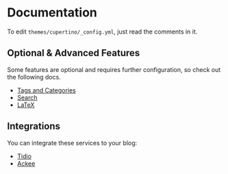 # Documentation

To edit `themes/cupertino/_config.yml`, just read the comments in it.

## Optional & Advanced Features

Some features are optional and requires further configuration, so check out the following docs.

- [Tags and Categories](./features/tags-and-categories.md)
- [Search](./features/search.md)
- [LaTeX](./features/latex.md)

## Integrations

You can integrate these services to your blog:

- [Tidio](./integrations/tidio.md)
- [Ackee](./integrations/ackee.md)
